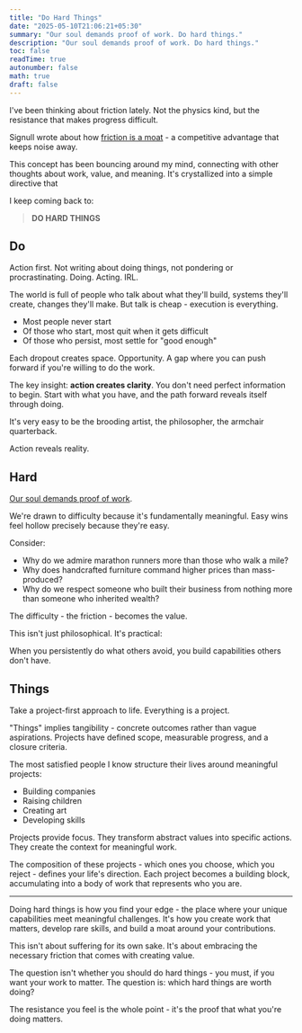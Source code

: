 ```yaml
---
title: "Do Hard Things"
date: "2025-05-10T21:06:21+05:30"
summary: "Our soul demands proof of work. Do hard things."
description: "Our soul demands proof of work. Do hard things."
toc: false
readTime: true
autonumber: false
math: true
draft: false
---
```


I've been thinking about friction lately. Not the physics kind, but the resistance that makes progress difficult. 

Signull wrote about how [friction is a moat](https://open.substack.com/pub/anu/p/make-something-heavy) - a competitive advantage that keeps noise away.

This concept has been bouncing around my mind, connecting with other thoughts about work, value, and meaning. It's crystallized into a simple directive that 

I keep coming back to:

> **DO HARD THINGS**


## Do

Action first. Not writing about doing things, not pondering or procrastinating. Doing. Acting. IRL.

The world is full of people who talk about what they'll build, systems they'll create, changes they'll make. But talk is cheap - execution is everything.

- Most people never start
- Of those who start, most quit when it gets difficult 
- Of those who persist, most settle for "good enough"

Each dropout creates space. Opportunity. A gap where you can push forward if you're willing to do the work.

The key insight: **action creates clarity**. You don't need perfect information to begin. Start with what you have, and the path forward reveals itself through doing.

It's very easy to be the brooding artist, the philosopher, the armchair quarterback.

Action reveals reality.

## Hard

[Our soul demands proof of work](https://lg.substack.com/p/the-looking-glass-our-souls-need).

We're drawn to difficulty because it's fundamentally meaningful. Easy wins feel hollow precisely because they're easy.

Consider:

- Why do we admire marathon runners more than those who walk a mile?
- Why does handcrafted furniture command higher prices than mass-produced?
- Why do we respect someone who built their business from nothing more than someone who inherited wealth?

The difficulty - the friction - becomes the value.

This isn't just philosophical. It's practical:

When you persistently do what others avoid, you build capabilities others don't have.

## Things

Take a project-first approach to life. Everything is a project.

"Things" implies tangibility - concrete outcomes rather than vague aspirations. Projects have defined scope, measurable progress, and a closure criteria.

The most satisfied people I know structure their lives around meaningful projects:

- Building companies
- Raising children
- Creating art
- Developing skills

Projects provide focus. They transform abstract values into specific actions. They create the context for meaningful work.

The composition of these projects - which ones you choose, which you reject - defines your life's direction. Each project becomes a building block, accumulating into a body of work that represents who you are.

---

Doing hard things is how you find your edge - the place where your unique capabilities meet meaningful challenges. It's how you create work that matters, develop rare skills, and build a moat around your contributions.

This isn't about suffering for its own sake. It's about embracing the necessary friction that comes with creating value.

The question isn't whether you should do hard things - you must, if you want your work to matter. The question is: which hard things are worth doing?

The resistance you feel is the whole point - it's the proof that what you're doing matters.